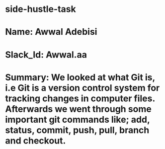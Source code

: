 # side-hustle-task
# Name: Awwal Adebisi
# Slack_Id: Awwal.aa
# Summary: We looked at what Git is, i.e Git is a version control system for tracking changes in computer files. Afterwards we went through some important git commands like; add, status, commit, push, pull, branch and checkout.
